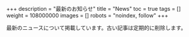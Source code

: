 +++
description = "最新のお知らせ"
title = "News"
toc = true
tags = []
weight = 108000000
images = []
robots = "noindex, follow"
+++

最新のニュースについて掲載しています。古い記事は定期的に削除します。